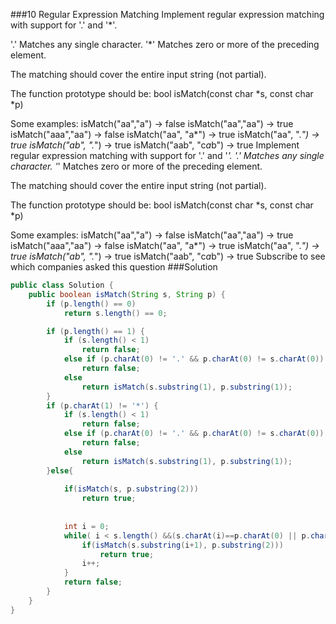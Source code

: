 ###10 Regular Expression Matching
Implement regular expression matching with support for '.' and '*'.

'.' Matches any single character.
'*' Matches zero or more of the preceding element.

The matching should cover the entire input string (not partial).

The function prototype should be:
bool isMatch(const char *s, const char *p)

Some examples:
isMatch("aa","a") → false
isMatch("aa","aa") → true
isMatch("aaa","aa") → false
isMatch("aa", "a*") → true
isMatch("aa", ".*") → true
isMatch("ab", ".*") → true
isMatch("aab", "c*a*b") → true
Implement regular expression matching with support for '.' and '*'.
'.' Matches any single character.
'*' Matches zero or more of the preceding element.

The matching should cover the entire input string (not partial).

The function prototype should be:
bool isMatch(const char *s, const char *p)

Some examples:
isMatch("aa","a") → false
isMatch("aa","aa") → true
isMatch("aaa","aa") → false
isMatch("aa", "a*") → true
isMatch("aa", ".*") → true
isMatch("ab", ".*") → true
isMatch("aab", "c*a*b") → true
Subscribe to see which companies asked this question
###Solution
```java
public class Solution {
    public boolean isMatch(String s, String p) {
        if (p.length() == 0)
			return s.length() == 0;

		if (p.length() == 1) {
			if (s.length() < 1)
				return false;
			else if (p.charAt(0) != '.' && p.charAt(0) != s.charAt(0))
				return false;
			else
				return isMatch(s.substring(1), p.substring(1));
		}
		if (p.charAt(1) != '*') {
			if (s.length() < 1)
				return false;
			else if (p.charAt(0) != '.' && p.charAt(0) != s.charAt(0))
				return false;
			else
				return isMatch(s.substring(1), p.substring(1));
		}else{
			
			if(isMatch(s, p.substring(2)))
				return true;
			
			
			int i = 0; 
			while( i < s.length() &&(s.charAt(i)==p.charAt(0) || p.charAt(0) =='.')){
				if(isMatch(s.substring(i+1), p.substring(2)))
					return true;
				i++;
			}
			return false;
		}
    }
}